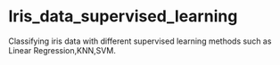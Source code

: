 # Iris_data_supervised_learning
Classifying iris data with different supervised learning methods such as Linear Regression,KNN,SVM.
